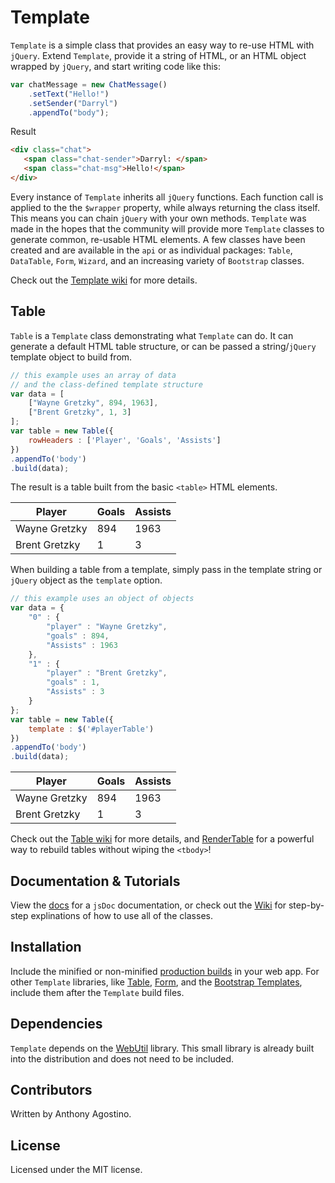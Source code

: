 # Template
`Template` is a simple class that provides an easy way to re-use HTML with `jQuery`. Extend `Template`, provide it a string of HTML, or an HTML object wrapped by `jQuery`, and start writing code like this:

```js
var chatMessage = new ChatMessage()
    .setText("Hello!")
    .setSender("Darryl")
    .appendTo("body");
```
Result
```html
<div class="chat">
   <span class="chat-sender">Darryl: </span>
   <span class="chat-msg">Hello!</span>
</div>
```

Every instance of `Template` inherits all `jQuery` functions. Each function call is applied to the the `$wrapper` property, while always returning the class itself. This means you can chain `jQuery` with your own methods. `Template` was made in the hopes that the community will provide more `Template` classes to generate common, re-usable HTML elements. A few classes have been created and are available in the `api` or as individual packages: `Table`, `DataTable`, `Form`, `Wizard`, and an increasing variety of `Bootstrap` classes.

Check out the [Template wiki](https://github.com/Voliware/Template/wiki/Template) for more details.

## Table
`Table` is a `Template` class demonstrating what `Template` can do. It can generate a default HTML table structure, or can be passed a string/`jQuery` template object to build from. 

```js
// this example uses an array of data
// and the class-defined template structure
var data = [
	["Wayne Gretzky", 894, 1963],
	["Brent Gretzky", 1, 3]
];
var table = new Table({
	rowHeaders : ['Player', 'Goals', 'Assists']
})
.appendTo('body')
.build(data);
```
The result is a table built from the basic `<table>` HTML elements. 

<table class="table">
<thead>
    <tr>
        <th>Player</th>
        <th>Goals</th>
        <th>Assists</th>
    </tr>
</thead>
<tbody>
<tr>
        <td>Wayne Gretzky</td>
        <td>894</td>
        <td>1963</td>
    </tr><tr>
        <td>Brent Gretzky</td>
        <td>1</td>
        <td>3</td>
    </tr></tbody>
</table>

When building a table from a template, simply pass in the template string or `jQuery` object as the `template` option.

```js
// this example uses an object of objects
var data = {
	"0" : {
		"player" : "Wayne Gretzky",
		"goals" : 894,
		"Assists" : 1963
	},
	"1" : {
		"player" : "Brent Gretzky",
		"goals" : 1,
		"Assists" : 3
	}
};
var table = new Table({
	template : $('#playerTable')
})
.appendTo('body')
.build(data);
```
<table class="table">
<thead>
    <tr>
        <th>Player</th>
        <th>Goals</th>
        <th>Assists</th>
    </tr>
</thead>
<tbody>
<tr>
        <td>Wayne Gretzky</td>
        <td>894</td>
        <td>1963</td>
    </tr><tr>
        <td>Brent Gretzky</td>
        <td>1</td>
        <td>3</td>
    </tr></tbody>
</table>

Check out the [Table wiki](https://github.com/Voliware/Template/wiki/Table) for more details, and [RenderTable](https://github.com/Voliware/Template/wiki/RenderTable) for a powerful way to rebuild tables without wiping the `<tbody>`!

## Documentation & Tutorials

View the [docs](http://voliware.github.io/Template) for a `jsDoc` documentation, or check out the [Wiki](https://github.com/Voliware/Template/wiki) for step-by-step explinations of how to use all of the classes.

## Installation
Include the minified or non-minified [production builds](https://github.com/Voliware/Template/tree/master/dist/template) in your web app. For other `Template` libraries, like [Table](https://github.com/Voliware/Template/tree/master/dist/table), [Form](https://github.com/Voliware/Template/tree/master/dist/form), and the [Bootstrap Templates](https://github.com/Voliware/Template/tree/master/dist/bootstrap), include them after the `Template` build files.

## Dependencies
`Template` depends on the [WebUtil](https://github.com/Voliware/WebUtil) library. This small library is already built into the distribution and does not need to be included.

## Contributors
Written by Anthony Agostino.

## License
Licensed under the MIT license.
